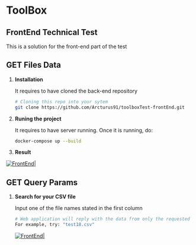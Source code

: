 # ToolBox

## FrontEnd Technical Test

This is a solution for the front-end part of the test

## GET Files Data

1.  **Installation**

    It requires to have cloned the back-end repository

    ```sh
    # Cloning this repo into your sytem
    git clone https://github.com/Arcturus91/toolboxTest-frontEnd.git
    ```

2.  **Runing the project**

    It requires to have server running. Once it is running, do:

    ```sh
    docker-compose up --build
    ```

3.  **Result**

[![FrontEnd|](https://res.cloudinary.com/defy47n3j/image/upload/v1711343814/Screenshot_2024-03-25_at_00.16.25_vtkaci.png)]()

## GET Query Params

1. **Search for your CSV file**

   Input one of the file names stated in the first column

   ```sh
   # Web application will reply with the data from only the requested file
   For example, try: "test18.csv"
   ```

   [![FrontEnd|](https://res.cloudinary.com/defy47n3j/image/upload/v1711343814/Screenshot_2024-03-25_at_00.16.41_pdhyxu.png)]()
